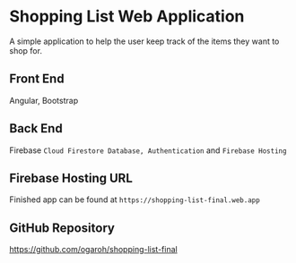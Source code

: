# Shopping List Web Application

A simple application to help the user keep track of the items they want to shop for.

## Front End

Angular, Bootstrap

## Back End

Firebase `Cloud Firestore Database, Authentication` and `Firebase Hosting`

## Firebase Hosting URL
Finished app can be found at `https://shopping-list-final.web.app` 

## GitHub Repository
https://github.com/ogaroh/shopping-list-final



